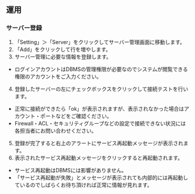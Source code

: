 ## 運用

### サーバー登録

1. 「Setting」＞「Server」をクリックしてサーバー管理画面に移動します。
2. 「Add」をクリックして行を増やします。
3. サーバー管理に必要な情報を登録します。
  * ログインアカウントはDBMSの管理権限が必要なのでシステムが閲覧できる権限のアカウントをご入力ください。
4. 登録したサーバーの左にチェックボックスをクリックして接続テストを行います。
  * 正常に接続ができたら「ok」が表示されますが、表示されなかった場合はアカウント・ポートなどをご確認ください。
  * Firewall・ACL・セキュリティグループなどの設定で接続できない状況には各担当者にお問い合わせください。
5. 登録が完了すると右上のアラートにサービス再起動メッセージが表示されます。
6. 表示されたサービス再起動メッセージをクリックすると再起動されます。
  * サービス再起動はDBMSには影響がありません。
  * 「サービス再起動が失敗」とメッセージが表示されても内部的には再起動しているのでしばらくお待ち頂ければ正常に情報が見れます。

